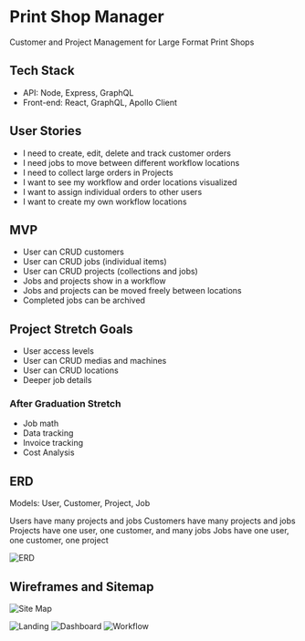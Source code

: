 # Print Shop Manager

Customer and Project Management for Large Format Print Shops

## Tech Stack

- API: Node, Express, GraphQL
- Front-end: React, GraphQL, Apollo Client

## User Stories

- I need to create, edit, delete and track customer orders
- I need jobs to move between different workflow locations
- I need to collect large orders in Projects
- I want to see my workflow and order locations visualized
- I want to assign individual orders to other users
- I want to create my own workflow locations

## MVP

- User can CRUD customers
- User can CRUD jobs (individual items)
- User can CRUD projects (collections and jobs)
- Jobs and projects show in a workflow
- Jobs and projects can be moved freely between locations
- Completed jobs can be archived 

## Project Stretch Goals

- User access levels
- User can CRUD medias and machines
- User can CRUD locations
- Deeper job details

### After Graduation Stretch

- Job math
- Data tracking
- Invoice tracking
- Cost Analysis

## ERD

Models: User, Customer, Project, Job

Users have many projects and jobs
Customers have many projects and jobs
Projects have one user, one customer, and many jobs
Jobs have one user, one customer, one project 

![ERD](https://i.imgur.com/QmOWU6E.png)

## Wireframes and Sitemap

![Site Map](https://i.imgur.com/0ciA7fY.png?1)

![Landing](https://i.imgur.com/9jQZ5dV.png)
![Dashboard](https://i.imgur.com/Nj6AjgS.png)
![Workflow](https://i.imgur.com/s8kQduy.png)
